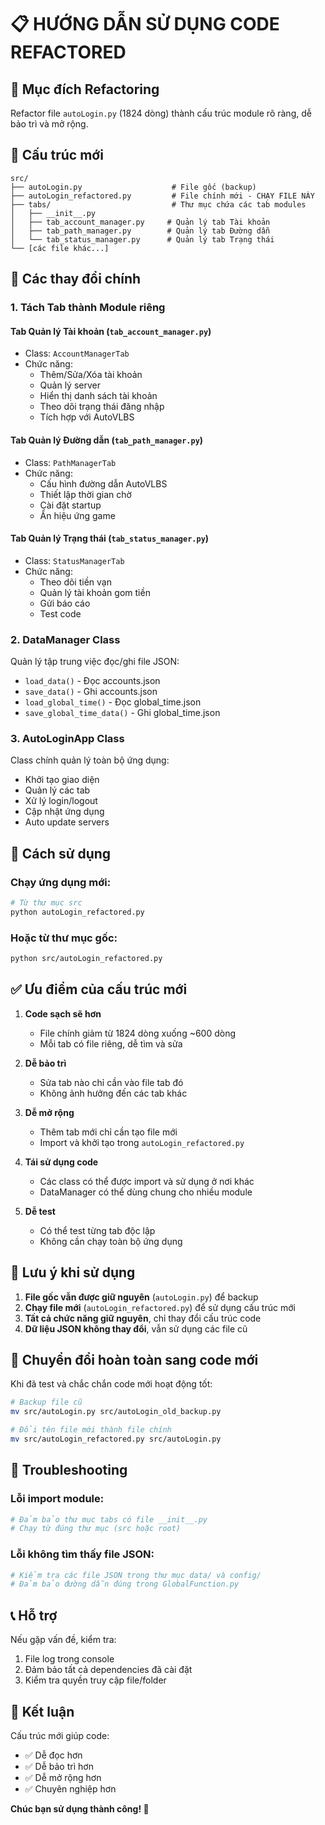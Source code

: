 # 📋 HƯỚNG DẪN SỬ DỤNG CODE REFACTORED

## 🎯 Mục đích Refactoring

Refactor file `autoLogin.py` (1824 dòng) thành cấu trúc module rõ ràng, dễ bảo trì và mở rộng.

## 📁 Cấu trúc mới

```
src/
├── autoLogin.py                    # File gốc (backup)
├── autoLogin_refactored.py         # File chính mới - CHẠY FILE NÀY
├── tabs/                           # Thư mục chứa các tab modules
│   ├── __init__.py
│   ├── tab_account_manager.py     # Quản lý tab Tài khoản
│   ├── tab_path_manager.py        # Quản lý tab Đường dẫn
│   └── tab_status_manager.py      # Quản lý tab Trạng thái
└── [các file khác...]
```

## 🔧 Các thay đổi chính

### 1. **Tách Tab thành Module riêng**

#### **Tab Quản lý Tài khoản** (`tab_account_manager.py`)
- Class: `AccountManagerTab`
- Chức năng:
  - Thêm/Sửa/Xóa tài khoản
  - Quản lý server
  - Hiển thị danh sách tài khoản
  - Theo dõi trạng thái đăng nhập
  - Tích hợp với AutoVLBS

#### **Tab Quản lý Đường dẫn** (`tab_path_manager.py`)
- Class: `PathManagerTab`
- Chức năng:
  - Cấu hình đường dẫn AutoVLBS
  - Thiết lập thời gian chờ
  - Cài đặt startup
  - Ẩn hiệu ứng game

#### **Tab Quản lý Trạng thái** (`tab_status_manager.py`)
- Class: `StatusManagerTab`
- Chức năng:
  - Theo dõi tiền vạn
  - Quản lý tài khoản gom tiền
  - Gửi báo cáo
  - Test code

### 2. **DataManager Class**

Quản lý tập trung việc đọc/ghi file JSON:
- `load_data()` - Đọc accounts.json
- `save_data()` - Ghi accounts.json
- `load_global_time()` - Đọc global_time.json
- `save_global_time_data()` - Ghi global_time.json

### 3. **AutoLoginApp Class**

Class chính quản lý toàn bộ ứng dụng:
- Khởi tạo giao diện
- Quản lý các tab
- Xử lý login/logout
- Cập nhật ứng dụng
- Auto update servers

## 🚀 Cách sử dụng

### **Chạy ứng dụng mới:**

```bash
# Từ thư mục src
python autoLogin_refactored.py
```

### **Hoặc từ thư mục gốc:**

```bash
python src/autoLogin_refactored.py
```

## ✅ Ưu điểm của cấu trúc mới

1. **Code sạch sẽ hơn**
   - File chính giảm từ 1824 dòng xuống ~600 dòng
   - Mỗi tab có file riêng, dễ tìm và sửa

2. **Dễ bảo trì**
   - Sửa tab nào chỉ cần vào file tab đó
   - Không ảnh hưởng đến các tab khác

3. **Dễ mở rộng**
   - Thêm tab mới chỉ cần tạo file mới
   - Import và khởi tạo trong `autoLogin_refactored.py`

4. **Tái sử dụng code**
   - Các class có thể được import và sử dụng ở nơi khác
   - DataManager có thể dùng chung cho nhiều module

5. **Dễ test**
   - Có thể test từng tab độc lập
   - Không cần chạy toàn bộ ứng dụng

## 📝 Lưu ý khi sử dụng

1. **File gốc vẫn được giữ nguyên** (`autoLogin.py`) để backup
2. **Chạy file mới** (`autoLogin_refactored.py`) để sử dụng cấu trúc mới
3. **Tất cả chức năng giữ nguyên**, chỉ thay đổi cấu trúc code
4. **Dữ liệu JSON không thay đổi**, vẫn sử dụng các file cũ

## 🔄 Chuyển đổi hoàn toàn sang code mới

Khi đã test và chắc chắn code mới hoạt động tốt:

```bash
# Backup file cũ
mv src/autoLogin.py src/autoLogin_old_backup.py

# Đổi tên file mới thành file chính
mv src/autoLogin_refactored.py src/autoLogin.py
```

## 🐛 Troubleshooting

### Lỗi import module:
```python
# Đảm bảo thư mục tabs có file __init__.py
# Chạy từ đúng thư mục (src hoặc root)
```

### Lỗi không tìm thấy file JSON:
```python
# Kiểm tra các file JSON trong thư mục data/ và config/
# Đảm bảo đường dẫn đúng trong GlobalFunction.py
```

## 📞 Hỗ trợ

Nếu gặp vấn đề, kiểm tra:
1. File log trong console
2. Đảm bảo tất cả dependencies đã cài đặt
3. Kiểm tra quyền truy cập file/folder

## 🎉 Kết luận

Cấu trúc mới giúp code:
- ✅ Dễ đọc hơn
- ✅ Dễ bảo trì hơn
- ✅ Dễ mở rộng hơn
- ✅ Chuyên nghiệp hơn

**Chúc bạn sử dụng thành công! 🚀**
